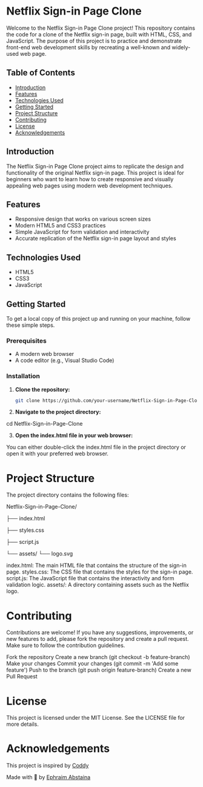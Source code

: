 # Netflix Sign-in Page Clone

Welcome to the Netflix Sign-in Page Clone project! This repository contains the code for a clone of the Netflix sign-in page, built with HTML, CSS, and JavaScript. The purpose of this project is to practice and demonstrate front-end web development skills by recreating a well-known and widely-used web page.

## Table of Contents

- [Introduction](#introduction)
- [Features](#features)
- [Technologies Used](#technologies-used)
- [Getting Started](#getting-started)
- [Project Structure](#project-structure)
- [Contributing](#contributing)
- [License](#license)
- [Acknowledgements](#acknowledgements)

## Introduction

The Netflix Sign-in Page Clone project aims to replicate the design and functionality of the original Netflix sign-in page. This project is ideal for beginners who want to learn how to create responsive and visually appealing web pages using modern web development techniques.

## Features

- Responsive design that works on various screen sizes
- Modern HTML5 and CSS3 practices
- Simple JavaScript for form validation and interactivity
- Accurate replication of the Netflix sign-in page layout and styles

## Technologies Used

- HTML5
- CSS3
- JavaScript

## Getting Started

To get a local copy of this project up and running on your machine, follow these simple steps.

### Prerequisites

- A modern web browser
- A code editor (e.g., Visual Studio Code)

### Installation

1. **Clone the repository:**

   ```bash
   git clone https://github.com/your-username/Netflix-Sign-in-Page-Clone.git

2. **Navigate to the project directory:**

cd Netflix-Sign-in-Page-Clone

3. **Open the index.html file in your web browser:**

You can either double-click the index.html file in the project directory or open it with your preferred web browser.

# Project Structure

The project directory contains the following files:

Netflix-Sign-in-Page-Clone/

├── index.html

├── styles.css

├── script.js

└── assets/
    └── logo.svg

index.html: The main HTML file that contains the structure of the sign-in page.
styles.css: The CSS file that contains the styles for the sign-in page.
script.js: The JavaScript file that contains the interactivity and form validation logic.
assets/: A directory containing assets such as the Netflix logo.

# Contributing

Contributions are welcome! If you have any suggestions, improvements, or new features to add, please fork the repository and create a pull request. Make sure to follow the contribution guidelines.

Fork the repository
Create a new branch (git checkout -b feature-branch)
Make your changes
Commit your changes (git commit -m 'Add some feature')
Push to the branch (git push origin feature-branch)
Create a new Pull Request

# License

This project is licensed under the MIT License. See the LICENSE file for more details.

# Acknowledgements

This project is inspired by [Coddy](https://coddy.net)


Made with 🤍 by [Ephraim Abstaina](https://github.com/Abstaina44)
